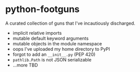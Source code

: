 # python-footguns

A curated collection of guns that I've incautiously discharged.

- implicit relative imports
- mutable default keyword arguments
- mutable objects in the module namespace
- oops I've uploaded my home directory to PyPI
- forgot to add an `__init__.py` (PEP 420)
- `pathlib.Path` is not JSON serializable
- ...more TBD
